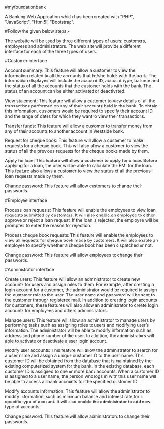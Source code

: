 
#myfoundationbank



A Banking Web Application which has been created with "PHP", "JavaScript", "Html5", "Bootstrap".


#Follow the given below steps:-


The website will be used by three different types of users: customers,
employees and administrators. The web site will provide a different
interface for each of the three types of users.

#Customer interface

Account summary: This feature will allow a customer to view the
information related to all the accounts that he/she holds with the bank.
The information displayed will include the account ID, account type,
balance and the status of all the accounts that the customer holds with the
bank. The status of an account can be either activated or
deactivated.

View statement: This feature will allow a customer to view details
of all the transactions performed on any of their accounts held in the bank.
To obtain this information, customers would be required to specify their
account ID and the range of dates for which they want to view their
transactions.

Transfer funds: This feature will allow a customer to transfer money
from any of their accounts to another account in Westside bank.

Request for cheque book: This feature will allow a customer to make 
requests for a cheque book. This will also allow a customer to view the
status of all the previous requests for the cheque books made by them.

Apply for loan:  This feature will allow a customer to apply for a loan.
Before applying for a loan, the user will be able to calculate the EMI
for the loan. This feature also allows a customer to view the status of
all the previous loan requests made by them.

Change password: This feature will allow customers to change their
passwords.

#Employee interface

Process loan requests: This feature will enable the employees to view
loan requests submitted by customers. It will also enable an employee
to either approve or reject a loan request. If the loan is rejected, 
the employee will be prompted to enter the reason for rejection.

Process cheque book requests: This feature will enable the employees to
view all requests for cheque book made by customers. It will also enable
an employee to specify whether a cheque book has been dispatched or not.

Change password: This feature will allow employees to change their
passwords.

#Administrator interface

Create users: This feature will allow an administrator to create new
accounts for users and assign roles to them. For example, after creating
a login account for a customer, the administrator would be required to
assign the customer role to the user. The user name and password will be
sent to the customer through registered mail. In addition to creating
login accounts for customers, these features will also allow an
administrator to create login accounts for employees and others
administrators.

Manage users: This feature will allow an administrator to manage users
by performing tasks such as assigning roles to users and modifying
user’s information. The administrator will be able to modify
information such as address and phone number of the user. In addition,
the administrators will able to activate or deactivate a user login
account.

Modify user accounts: This feature will allow the administrator to search
for a user name and assign a unique customer ID to the user name. This
customer ID will be obtained from the database that is maintained by the
existing computerized system for the bank. In the existing database,
each customer ID is assigned to one or more bank accounts. When a customer
ID is assigned to a user name, the person who logs in with this user name
will be able to access all bank accounts for the specified customer ID.

Modify accounts information: This feature will allow the administrator
to modify information, such as minimum balance and interest rate for a
specific type of account. It will also enable the administrator to add
new type of accounts.

Change password: This feature will allow administrators to change their
passwords.
